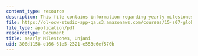 ```yaml
---
content_type: resource
description: This file contains information regarding yearly milestones.
file: https://ol-ocw-studio-app-qa.s3.amazonaws.com/courses/15-s07-globalhealth-lab-spring-2013/308d1158e16661e52321e553e6ef570b_MIT15_S07S13_yearl_mi_unj.pdf
file_type: application/pdf
resourcetype: Document
title: Yearly Milestones, Unjani
uid: 308d1158-e166-61e5-2321-e553e6ef570b
---
```


